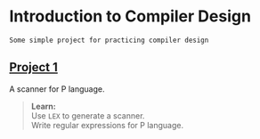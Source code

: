 # Introduction to Compiler Design
`Some simple project for practicing compiler design`  

## [Project 1](https://github.com/sizzle0121/Compiler-Design/tree/master/project1)
A scanner for P language.  
>__Learn:__  
Use `LEX` to generate a scanner.  
Write regular expressions for P language.  
